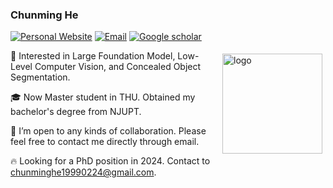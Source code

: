 ### Chunming He
[![Personal Website](https://img.shields.io/badge/Web-ChunmingHe-green)](https://chunminghe.github.io/) [![Email](https://img.shields.io/badge/-chunminghe19990224@gmail.com-yellowgreen?style=flat-square&labelColor=grey&logo=Gmail&logoColor=white&link=mailto:chunminghe19990224@gmail.com)](mailto:chunminghe19990224@gmail.com) [![Google scholar](https://img.shields.io/badge/Google-Scholar-yellow)](https://scholar.google.com/citations?hl=en&user=m0aEH2YAAAAJ) 

<img src="https://github-readme-stats.vercel.app/api?username=ChunmingHe&show_icons=true" alt="logo" height="160" align="right" style="margin: 5px; margin-bottom: 20px;" />

:rocket: Interested in Large Foundation Model, Low-Level Computer Vision, and Concealed Object Segmentation.

:mortar_board: Now Master student in THU. Obtained my bachelor's degree from NJUPT.

💞️ I’m open to any kinds of collaboration. Please feel free to contact me directly through email.

:fire: Looking for a PhD position in 2024. Contact to chunminghe19990224@gmail.com.






<!--
**ChunmingHe/ChunmingHe** is a ✨ _special_ ✨ repository because its `README.md` (this file) appears on your GitHub profile.

Here are some ideas to get you started:

- 🔭 I’m currently working on ...
- 🌱 I’m currently learning ...
- 👯 I’m looking to collaborate on ...
- 🤔 I’m looking for help with ...
- 💬 Ask me about ...
- 📫 How to reach me: ...
- 😄 Pronouns: ...
- ⚡ Fun fact: ...
-->

